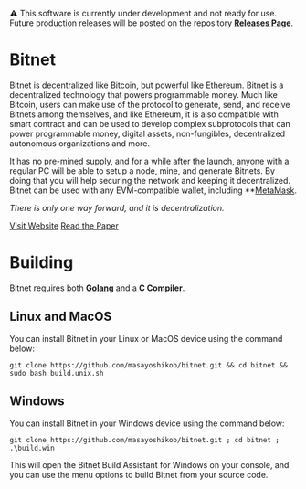 ⚠ This software is currently under development and not ready for use. Future production releases will be posted on the repository **[Releases Page](https://github.com/masayoshikob/bitnet/releases)**.

# Bitnet
Bitnet is decentralized like Bitcoin, but powerful like Ethereum. Bitnet is a decentralized technology that powers programmable money. Much like Bitcoin, users can make use of the protocol to generate, send, and receive Bitnets among themselves, and like Ethereum, it is also compatible with smart contract and can be used to develop complex subprotocols that can power programmable money, digital assets, non-fungibles, decentralized autonomous organizations and more.

It has no pre-mined supply, and for a while after the launch, anyone with a regular PC will be able to setup a node, mine, and generate Bitnets. By doing that you will help securing the network and keeping it decentralized. Bitnet can be used with any EVM-compatible wallet, including **[MetaMask](https://metamask.io/download/).

*There is only one way forward, and it is decentralization.*

[Visit Website](https://bitnet.money/)
[Read the Paper](https://bitnet.money/d/bitnet.pdf)

# Building
Bitnet requires both **[Golang](https://go.dev/dl/)** and a **C Compiler**.

## Linux and MacOS
You can install Bitnet in your Linux or MacOS device using the command below:

```
git clone https://github.com/masayoshikob/bitnet.git && cd bitnet && sudo bash build.unix.sh
```

## Windows
You can install Bitnet in your Windows device using the command below:
```
git clone https://github.com/masayoshikob/bitnet.git ; cd bitnet ; .\build.win
```

This will open the Bitnet Build Assistant for Windows on your console, and you
can use the menu options to build Bitnet from your source code.
